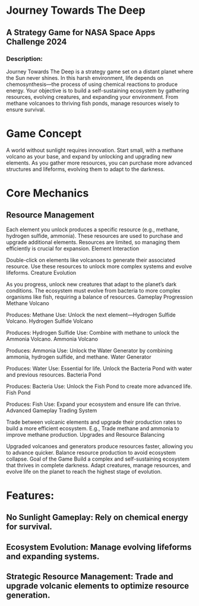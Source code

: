 

# Journey Towards The Deep

## A Strategy Game for NASA Space Apps Challenge 2024

### Description:

Journey Towards The Deep is a strategy game set on a distant planet where the Sun never shines. In this harsh environment, life depends on chemosynthesis—the process of using chemical reactions to produce energy. Your objective is to build a self-sustaining ecosystem by gathering resources, evolving creatures, and expanding your environment. From methane volcanoes to thriving fish ponds, manage resources wisely to ensure survival.

# Game Concept
A world without sunlight requires innovation. Start small, with a methane volcano as your base, and expand by unlocking and upgrading new elements. As you gather more resources, you can purchase more advanced structures and lifeforms, evolving them to adapt to the darkness.

# Core Mechanics
## Resource Management

Each element you unlock produces a specific resource (e.g., methane, hydrogen sulfide, ammonia).
These resources are used to purchase and upgrade additional elements.
Resources are limited, so managing them efficiently is crucial for expansion.
Element Interaction

Double-click on elements like volcanoes to generate their associated resource.
Use these resources to unlock more complex systems and evolve lifeforms.
Creature Evolution

As you progress, unlock new creatures that adapt to the planet’s dark conditions.
The ecosystem must evolve from bacteria to more complex organisms like fish, requiring a balance of resources.
Gameplay Progression
Methane Volcano

Produces: Methane
Use: Unlock the next element—Hydrogen Sulfide Volcano.
Hydrogen Sulfide Volcano

Produces: Hydrogen Sulfide
Use: Combine with methane to unlock the Ammonia Volcano.
Ammonia Volcano

Produces: Ammonia
Use: Unlock the Water Generator by combining ammonia, hydrogen sulfide, and methane.
Water Generator

Produces: Water
Use: Essential for life. Unlock the Bacteria Pond with water and previous resources.
Bacteria Pond

Produces: Bacteria
Use: Unlock the Fish Pond to create more advanced life.
Fish Pond

Produces: Fish
Use: Expand your ecosystem and ensure life can thrive.
Advanced Gameplay
Trading System

Trade between volcanic elements and upgrade their production rates to build a more efficient ecosystem.
E.g., Trade methane and ammonia to improve methane production.
Upgrades and Resource Balancing

Upgraded volcanoes and generators produce resources faster, allowing you to advance quicker.
Balance resource production to avoid ecosystem collapse.
Goal of the Game
Build a complex and self-sustaining ecosystem that thrives in complete darkness. Adapt creatures, manage resources, and evolve life on the planet to reach the highest stage of evolution.

# Features:

## No Sunlight Gameplay: Rely on chemical energy for survival.
## Ecosystem Evolution: Manage evolving lifeforms and expanding systems.
## Strategic Resource Management: Trade and upgrade volcanic elements to optimize resource generation.